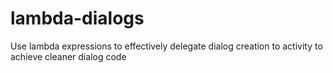 # lambda-dialogs
Use lambda expressions to effectively delegate dialog creation to activity to achieve cleaner dialog code
